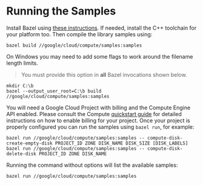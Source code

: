 # Running the Samples

Install Bazel using [these instructions][bazel-install]. If needed, install the
C++ toolchain for your platform too. Then compile the library samples using:

```console
bazel build //google/cloud/compute/samples:samples
```

On Windows you may need to add some flags to work around the filename length
limits.

> You must provide this option in **all** Bazel invocations shown below.

```console
mkdir C:\b
bazel --output_user_root=C:\b build //google/cloud/compute/samples:samples
```

You will need a Google Cloud Project with billing and the Compute Engine API
enabled. Please consult the Compute [quickstart guide][compute-quickstart-link]
for detailed instructions on how to enable billing for your project. Once your
project is properly configured you can run the samples using `bazel run`, for
example:

```console
bazel run //google/cloud/compute/samples:samples -- compute-disk-create-empty-disk PROJECT_ID ZONE DISK_NAME DISK_SIZE [DISK_LABELS]
bazel run //google/cloud/compute/samples:samples -- compute-disk-delete-disk PROJECT_ID ZONE DISK_NAME
```

Running the command without options will list the available samples:

```console
bazel run //google/cloud/compute/samples:samples
```

[bazel-install]: https://docs.bazel.build/versions/main/install.html
[compute-quickstart-link]: https://cloud.google.com/compute/docs/quickstart
